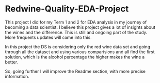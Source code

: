 # Redwine-Quality-EDA-Project
This project I did for my Term 1 and 2 for EDA analysis in my journey of becoming a data scientist. I believe this project gives a lot of insights about the wines and the difference. This is still and ongoing part of the study. More frequents updates will come into this.

In this project the DS is considering only the red wine data set and going through all the dataset and using various comparisions and all find the first solution, which is the alcohol percentage the higher makes the wine a better.


So, going further I will improve the Readme section, with more precise information.
